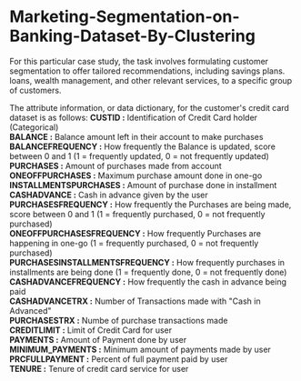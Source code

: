 # Marketing-Segmentation-on-Banking-Dataset-By-Clustering
For this particular case study, the task involves formulating customer segmentation to offer tailored recommendations, including savings plans. loans, wealth management, and other relevant services, to a specific group of customers.


The attribute information, or data dictionary, for the customer's credit card dataset is as follows:
<b> CUSTID :</b> Identification of Credit Card holder (Categorical)<br>
<b>BALANCE :</b> Balance amount left in their account to make purchases<br>
<b>BALANCEFREQUENCY :</b> How frequently the Balance is updated, score between 0 and 1 (1 = frequently updated, 0 = not frequently updated)<br>
<b>PURCHASES :</b> Amount of purchases made from account<br>
<b>ONEOFFPURCHASES :</b> Maximum purchase amount done in one-go<br>
<b>INSTALLMENTSPURCHASES :</b> Amount of purchase done in installment<br>
<b>CASHADVANCE :</b> Cash in advance given by the user<br>
<b>PURCHASESFREQUENCY :</b> How frequently the Purchases are being made, score between 0 and 1 (1 = frequently purchased, 0 = not frequently purchased)<br>
<b>ONEOFFPURCHASESFREQUENCY :</b> How frequently Purchases are happening in one-go (1 = frequently purchased, 0 = not frequently purchased)<br>
<b>PURCHASESINSTALLMENTSFREQUENCY :</b> How frequently purchases in installments are being done (1 = frequently done, 0 = not frequently done)<br>
<b>CASHADVANCEFREQUENCY :</b> How frequently the cash in advance being paid<br>
<b>CASHADVANCETRX :</b> Number of Transactions made with "Cash in Advanced"<br>
<b>PURCHASESTRX :</b> Numbe of purchase transactions made<br>
<b>CREDITLIMIT :</b> Limit of Credit Card for user<br>
<b>PAYMENTS :</b> Amount of Payment done by user<br>
<b>MINIMUM_PAYMENTS :</b> Minimum amount of payments made by user<br>
<b>PRCFULLPAYMENT :</b> Percent of full payment paid by user<br>
<b>TENURE :</b> Tenure of credit card service for user<br>
